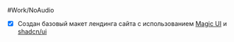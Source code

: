 #Work/NoAudio
- [x] Создан базовый макет лендинга сайта с использованием [Magic UI](https://magicui.design) и [shadcn/ui](https://ui.shadcn.com)